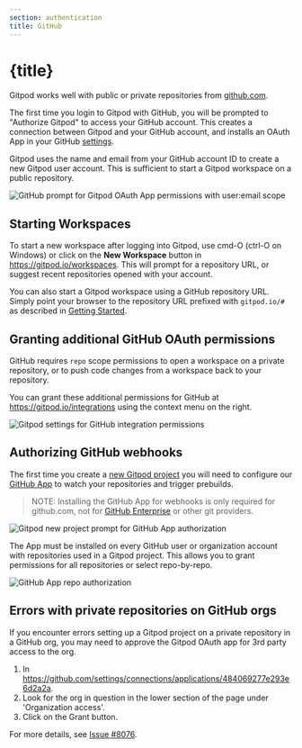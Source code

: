 ```yaml
---
section: authentication
title: GitHub
---
```


<script context="module">
  export const prerender = true;
</script>

# {title}

Gitpod works well with public or private repositories from [github.com](https://github.com/).

The first time you login to Gitpod with GitHub, you will be prompted to "Authorize Gitpod" to access your GitHub account. This creates a connection between Gitpod and your GitHub account, and installs an OAuth App in your GitHub [settings](https://github.com/settings/applications).

Gitpod uses the name and email from your GitHub account ID to create a new Gitpod user account. This is sufficient to start a Gitpod workspace on a public repository.

![GitHub prompt for Gitpod OAuth App permissions with user:email scope](../../../static/images/integrations/github-oauth-install.png)

## Starting Workspaces

To start a new workspace after logging into Gitpod, use cmd-O (ctrl-O on Windows) or click on the **New Workspace** button in https://gitpod.io/workspaces. This will prompt for a repository URL, or suggest recent repositories opened with your account.

You can also start a Gitpod workspace using a GitHub repository URL. Simply point your browser to the repository URL prefixed with `gitpod.io/#` as described in [Getting Started](/docs/introduction/getting-started).

## Granting additional GitHub OAuth permissions

GitHub requires `repo` scope permissions to open a workspace on a private repository, or to push code changes from a workspace back to your repository.

You can grant these additional permissions for GitHub at https://gitpod.io/integrations using the context menu on the right.

![Gitpod settings for GitHub integration permissions](../../../static/images/integrations/github-oauth-permissions.png)

## Authorizing GitHub webhooks

The first time you create a [new Gitpod project](https://gitpod.io/new) you will need to configure our [GitHub App](https://github.com/apps/gitpod-io) to watch your repositories and trigger prebuilds.

> NOTE: Installing the GitHub App for webhooks is only required for github.com, not for [GitHub Enterprise](/docs/configure/authentication/github-enterprise) or other git providers.

![Gitpod new project prompt for GitHub App authorization](../../../static/images/integrations/github-new-project-install-app.png)

The App must be installed on every GitHub user or organization account with repositories used in a Gitpod project. This allows you to grant permissions for all repositories or select repo-by-repo.

![GitHub App repo authorization](../../../static/images/integrations/github-app-authorize-repos.png)

## Errors with private repositories on GitHub orgs

If you encounter errors setting up a Gitpod project on a private repository in a GitHub org, you may need to approve the Gitpod OAuth app for 3rd party access to the org.

1. In https://github.com/settings/connections/applications/484069277e293e6d2a2a.
2. Look for the org in question in the lower section of the page under 'Organization access'.
3. Click on the Grant button.

For more details, see [Issue #8076](https://github.com/gitpod-io/gitpod/issues/8076).
